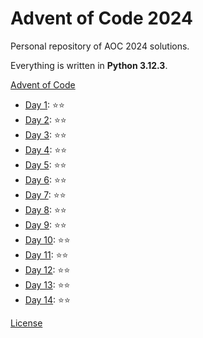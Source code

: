 # Advent of Code 2024

Personal repository of AOC 2024 solutions.

Everything is written in **Python 3.12.3**.

[Advent of Code](https://adventofcode.com/)

- [Day 1](day_01/Main.py): ⭐⭐
- [Day 2](day_02/Main.py): ⭐⭐
- [Day 3](day_03/Main.py): ⭐⭐
- [Day 4](day_04/Main.py): ⭐⭐
- [Day 5](day_05/Main.py): ⭐⭐
- [Day 6](day_06/Main.py): ⭐⭐
- [Day 7](day_07/Main.py): ⭐⭐
- [Day 8](day_08/Main.py): ⭐⭐
- [Day 9](day_09/Main.py): ⭐⭐
- [Day 10](day_10/Main.py): ⭐⭐
- [Day 11](day_11/Main.py): ⭐⭐
- [Day 12](day_12/Main.py): ⭐⭐
- [Day 13](day_13/Main.py): ⭐⭐
- [Day 14](day_14/Main.py): ⭐⭐

[License](LICENSE)